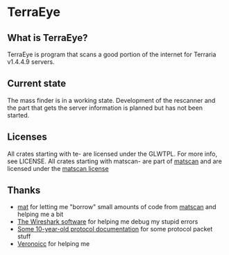 # TerraEye

## What is TerraEye?
TerraEye is program that scans a good portion of the internet for Terraria v1.4.4.9 servers.

## Current state
The mass finder is in a working state.
Development of the rescanner and the part that gets the server information is planned but has not been started.

## Licenses
All crates starting with te- are licensed under the GLWTPL. For more info, see LICENSE.
All crates starting with matscan- are part of [matscan](https://github.com/mat-1/matscan) and are licensed under the [matscan license](https://raw.githubusercontent.com/mat-1/matscan/master/LICENSE)

## Thanks
- [mat](https://github.com/mat-1) for letting me "borrow" small amounts of code from [matscan](https://github.com/mat-1/matscan) and helping me a bit
- [The Wireshark software](https://www.wireshark.org) for helping me debug my stupid errors
- [Some 10-year-old protocol documentation](https://seancode.com/terrafirma/net.html) for some protocol packet stuff
- [Veronoicc](https://github.com/veronoicc/) for helping me
